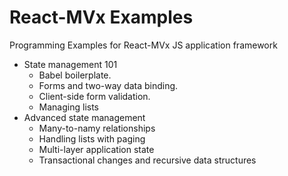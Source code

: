 # React-MVx Examples
Programming Examples for React-MVx JS application framework

- State management 101
    - Babel boilerplate.
    - Forms and two-way data binding.
    - Client-side form validation.
    - Managing lists
- Advanced state management
    - Many-to-namy relationships
    - Handling lists with paging
    - Multi-layer application state
    - Transactional changes and recursive data structures
